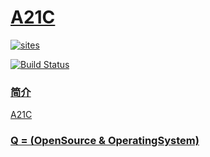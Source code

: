 ﻿# [A21C](https://github.com/OS-Q/A21C)

[![sites](http://182.61.61.133/link/resources/OSQ.png)](http://www.OS-Q.com)

[![Build Status](https://github.com/OS-Q/A21C/workflows/A21C/badge.svg)](https://github.com/OS-Q/A21C/actions)

### [简介](https://github.com/OS-Q/A21C/wiki)

[A21C](https://github.com/OS-Q/A21C)

### [Q = (OpenSource & OperatingSystem) ](http://www.OS-Q.com)
